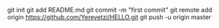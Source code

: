 git init
git add README.md
git commit -m "first commit"
git remote add origin https://github.com/Yereyetzi/HELLO.git
git push -u origin master
